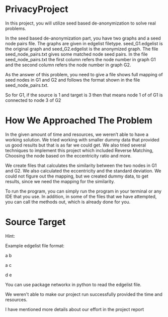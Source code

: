 # PrivacyProject
In this project, you will utilize seed based de-anonymization to solve real problems.

In the seed based de-anonymization part, you have two graphs and a seed node pairs file. The graphs are given in edgelist filetype.
seed_G1.edgelist is the original graph and seed_G2.edgelist is the anonymized graph. The file seed_node_pairs.txt gives some matched node seed pairs.  In the file seed_node_pairs.txt the first column refers the node number in graph G1 and the second column refers the node number in graph G2.

As the answer of this problem, you need to give a file shows full mapping of seed nodes in G1 and G2 and follows the format shown in the file seed_node_pairs.txt.

So for G1, if the source is 1 and target is 3 then that means node 1 of of G1 is connected to node 3 of G2

# How We Approached The Problem
In the given amount of time and resources, we weren’t able to have a working solution. 
We tried working with smaller dummy data that provided us good results but that is as far we could get. We also tried several techniques to implement this project which included Reverse Matching, Choosing the node based on the eccentricity ratio and more. 

We create files that calculates the similarity between the two nodes in G1 and G2. We also calculated the eccentricity and the standard deviation. We could not figure out the mapping, but we created dummy data, to get results, since we need the mapping for the similarity.

To run the program, you can simply run the program in your terminal or any IDE that you use. In addition, in some of the files that we have attempted, you can call the methods out, which is already done for you.
 
# Source Target

Hint:

Example edgelist file format:

a b

a c

d e


You can use package networkx in python to read the edgelist file.


We weren't able to make our project run successfully provided the time and resources.

I have mentioned more details about our effort in the project report


